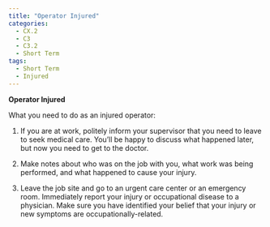 ```yaml
---
title: "Operator Injured"
categories:
  - CX.2
  - C3
  - C3.2
  - Short Term
tags:
  - Short Term
  - Injured
---
```


**Operator Injured**

What you need to do as an injured operator:

1. If you are at work, politely inform your supervisor that you need to leave to seek medical care. You’ll be happy to discuss what happened later, but now you need to get to the doctor.

2. Make notes about who was on the job with you, what work was being performed, and what happened to cause your injury.

3. Leave the job site and go to an urgent care center or an emergency room. Immediately report your injury or occupational disease to a physician.  Make sure you have identified your belief that your injury or new symptoms are occupationally-related.

